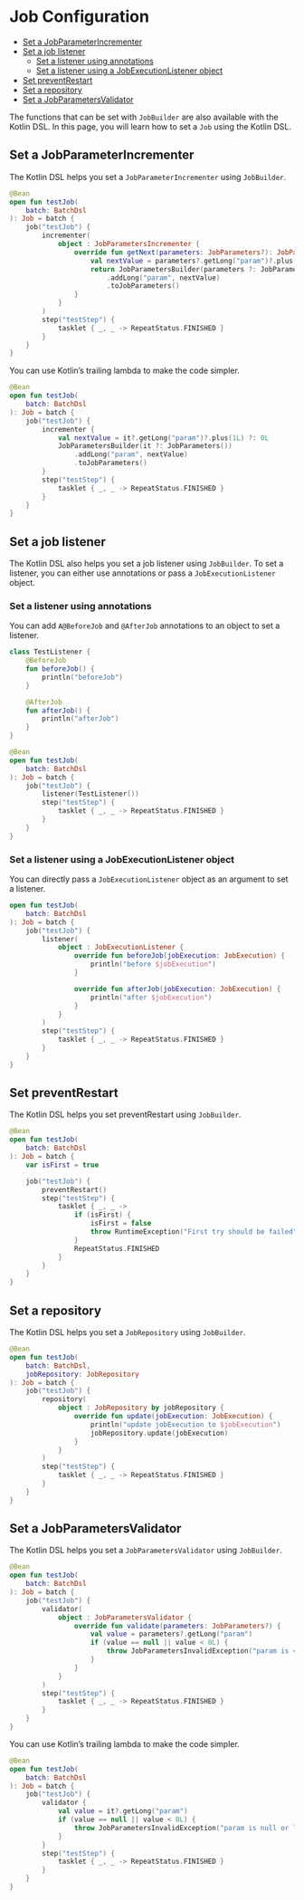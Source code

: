 # Job Configuration

- [Set a JobParameterIncrementer](#set-a-jobparameterincrementer)
- [Set a job listener](#set-a-job-listener)
  - [Set a listener using annotations](#set-a-listener-using-annotations)
  - [Set a listener using a JobExecutionListener object](#set-a-listener-using-a-jobexecutionlistener-object)
- [Set preventRestart](#set-preventrestart)
- [Set a repository](#set-a-repository)
- [Set a JobParametersValidator](#set-a-jobparametersvalidator)

The functions that can be set with `JobBuilder` are also available with the Kotlin DSL. In this page, you will learn how to set a `Job` using the Kotlin DSL.

## Set a JobParameterIncrementer

The Kotlin DSL helps you set a `JobParameterIncrementer` using `JobBuilder`.

```kotlin
@Bean
open fun testJob(
    batch: BatchDsl
): Job = batch {
    job("testJob") {
        incrementer(
            object : JobParametersIncrementer {
                override fun getNext(parameters: JobParameters?): JobParameters {
                    val nextValue = parameters?.getLong("param")?.plus(1L) ?: 0L
                    return JobParametersBuilder(parameters ?: JobParameters())
                        .addLong("param", nextValue)
                        .toJobParameters()
                }
            }
        )
        step("testStep") {
            tasklet { _, _ -> RepeatStatus.FINISHED }
        }
    }
}
```

You can use Kotlin’s trailing lambda to make the code simpler.

```kotlin
@Bean
open fun testJob(
    batch: BatchDsl
): Job = batch {
    job("testJob") {
        incrementer {
            val nextValue = it?.getLong("param")?.plus(1L) ?: 0L
            JobParametersBuilder(it ?: JobParameters())
                .addLong("param", nextValue)
                .toJobParameters()
        }
        step("testStep") {
            tasklet { _, _ -> RepeatStatus.FINISHED }
        }
    }
}
```

## Set a job listener

The Kotlin DSL also helps you set a job listener using `JobBuilder`. To set a listener, you can either use annotations or pass a `JobExecutionListener` object.

### Set a listener using annotations

You can add `A@BeforeJob` and `@AfterJob` annotations to an object to set a listener.

```kotlin
class TestListener {
    @BeforeJob
    fun beforeJob() {
        println("beforeJob")
    }

    @AfterJob
    fun afterJob() {
        println("afterJob")
    }
}

@Bean
open fun testJob(
    batch: BatchDsl
): Job = batch {
    job("testJob") {
        listener(TestListener())
        step("testStep") {
            tasklet { _, _ -> RepeatStatus.FINISHED }
        }
    }
}
```

### Set a listener using a JobExecutionListener object

You can directly pass a `JobExecutionListener` object as an argument to set a listener.

```kotlin
open fun testJob(
    batch: BatchDsl
): Job = batch {
    job("testJob") {
        listener(
            object : JobExecutionListener {
                override fun beforeJob(jobExecution: JobExecution) {
                    println("before $jobExecution")
                }

                override fun afterJob(jobExecution: JobExecution) {
                    println("after $jobExecution")
                }
            }
        )
        step("testStep") {
            tasklet { _, _ -> RepeatStatus.FINISHED }
        }
    }
}
```

## Set preventRestart

The Kotlin DSL helps you set preventRestart using `JobBuilder`.

```kotlin
@Bean
open fun testJob(
    batch: BatchDsl
): Job = batch {
    var isFirst = true

    job("testJob") {
        preventRestart()
        step("testStep") {
            tasklet { _, _ ->
                if (isFirst) {
                    isFirst = false
                    throw RuntimeException("First try should be failed")
                }
                RepeatStatus.FINISHED
            }
        }
    }
}
```

## Set a repository

The Kotlin DSL helps you set a `JobRepository` using `JobBuilder`.

```kotlin
@Bean
open fun testJob(
    batch: BatchDsl,
    jobRepository: JobRepository
): Job = batch {
    job("testJob") {
        repository(
            object : JobRepository by jobRepository {
                override fun update(jobExecution: JobExecution) {
                    println("update jobExecution to $jobExecution")
                    jobRepository.update(jobExecution)
                }
            }
        )
        step("testStep") {
            tasklet { _, _ -> RepeatStatus.FINISHED }
        }
    }
}
```

## Set a JobParametersValidator

The Kotlin DSL helps you set a `JobParametersValidator` using `JobBuilder`.

```kotlin
@Bean
open fun testJob(
    batch: BatchDsl
): Job = batch {
    job("testJob") {
        validator(
            object : JobParametersValidator {
                override fun validate(parameters: JobParameters?) {
                    val value = parameters?.getLong("param")
                    if (value == null || value < 0L) {
                        throw JobParametersInvalidException("param is < 0")
                    }
                }
            }
        )
        step("testStep") {
            tasklet { _, _ -> RepeatStatus.FINISHED }
        }
    }
}
```

You can use Kotlin’s trailing lambda to make the code simpler.

```kotlin
@Bean
open fun testJob(
    batch: BatchDsl
): Job = batch {
    job("testJob") {
        validator {
            val value = it?.getLong("param")
            if (value == null || value < 0L) {
                throw JobParametersInvalidException("param is null or less than 0")
            }
        }
        step("testStep") {
            tasklet { _, _ -> RepeatStatus.FINISHED }
        }
    }
}
```
